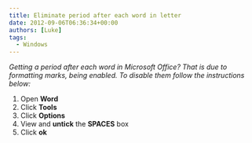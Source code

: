 ```yaml
---
title: Eliminate period after each word in letter
date: 2012-09-06T06:36:34+00:00
authors: [Luke]
tags:
  - Windows
---
```

_Getting a period after each word in Microsoft Office? That is due to formatting marks, being enabled. To disable them follow the instructions below:_

  1. Open **Word**
  2. Click **Tools**
  3. Click **Options**
  4. View and **untick** the **SPACES** box
  5. Click **ok**

